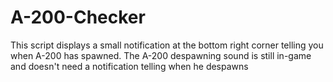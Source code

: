 # A-200-Checker
This script displays a small notification at the bottom right corner telling you when A-200 has spawned.
The A-200 despawning sound is still in-game and doesn't need a notification telling when he despawns
